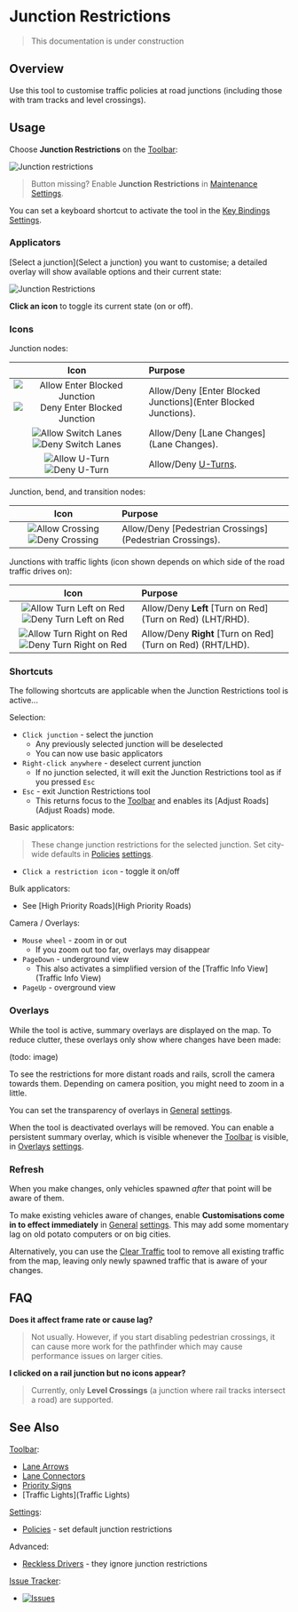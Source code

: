 # Junction Restrictions

> This documentation is under construction

## Overview

Use this tool to customise traffic policies at road junctions (including those with tram tracks and level crossings).

## Usage

Choose **Junction Restrictions** on the [Toolbar](Toolbar.md):

![Junction restrictions](https://imgur.com/KDDmUbj.png)
 
> Button missing? Enable **Junction Restrictions** in [Maintenance](Maintenance.md) [Settings](Settings.md).

You can set a keyboard shortcut to activate the tool in the [Key Bindings](Keybinds.md) [Settings](Settings.md).

### Applicators

[Select a junction](Select a junction) you want to customise; a detailed overlay will show available options and their current state:

![Junction Restrictions](https://user-images.githubusercontent.com/1386719/146278228-bfabe0aa-d588-4734-9e0f-1692e4b4a4ee.png)

**Click an icon** to toggle its current state (on or off).

### Icons

Junction nodes:

| Icon  | Purpose |
| :---: | :---    |
| ![Allow Enter Blocked Junction](https://imgur.com/0eVCJuH.png) ![Deny Enter Blocked Junction](https://imgur.com/duJO1QZ.png) | Allow/Deny [Enter Blocked Junctions](Enter Blocked Junctions). |
| ![Allow Switch Lanes](https://imgur.com/chCdtd7.png) ![Deny Switch Lanes](https://imgur.com/ogINO6r.png) | Allow/Deny [Lane Changes](Lane Changes). |
| ![Allow U-Turn](https://imgur.com/WrcpoKL.png) ![Deny U-Turn](https://imgur.com/Rfqca7L.png) | Allow/Deny [U-Turns](U-Turns). |

Junction, bend, and transition nodes:

| Icon  | Purpose |
| :---: | :---    |
| ![Allow Crossing](https://imgur.com/3pHHufv.png) ![Deny Crossing](https://imgur.com/907BIzf.png) | Allow/Deny [Pedestrian Crossings](Pedestrian Crossings). |

Junctions with traffic lights (icon shown depends on which side of the road traffic drives on):

| Icon  | Purpose |
| :---: | :---    |
| ![Allow Turn Left on Red](https://imgur.com/TkeYuJG.png) ![Deny Turn Left on Red](https://imgur.com/15IuDg3.png) | Allow/Deny **Left** [Turn on Red](Turn on Red) (LHT/RHD). |
| ![Allow Turn Right on Red](https://imgur.com/GYo4GqF.png) ![Deny Turn Right on Red](https://imgur.com/BxJDYLT.png) | Allow/Deny **Right** [Turn on Red](Turn on Red) (RHT/LHD). |

### Shortcuts

The following shortcuts are applicable when the Junction Restrictions tool is active...

Selection:

* `Click junction` - select the junction
    * Any previously selected junction will be deselected
    * You can now use basic applicators
* `Right-click anywhere` - deselect current junction
    * If no junction selected, it will exit the Junction Restrictions tool as if you pressed `Esc`
* `Esc` - exit Junction Restrictions tool
    * This returns focus to the [Toolbar](Toolbar.md) and enables its [Adjust Roads](Adjust Roads) mode.

Basic applicators:

> These change junction restrictions for the selected junction. Set city-wide defaults in [Policies](Policies.md) [settings](Settings.md).

* `Click a restriction icon` - toggle it on/off

Bulk applicators:

* See [High Priority Roads](High Priority Roads)

Camera / Overlays:

* `Mouse wheel` - zoom in or out
    * If you zoom out too far, overlays may disappear
* `PageDown` - underground view
    * This also activates a simplified version of the [Traffic Info View](Traffic Info View)
* `PageUp` - overground view

### Overlays

While the tool is active, summary overlays are displayed on the map. To reduce clutter, these overlays only show where changes have been made:

(todo: image)

To see the restrictions for more distant roads and rails, scroll the camera towards them. Depending on camera position, you might need to zoom in a little.

You can set the transparency of overlays in [General](General.md) [settings](Settings.md).

When the tool is deactivated overlays will be removed. You can enable a persistent summary overlay, which is visible whenever the [Toolbar](Toolbar.md) is visible, in [Overlays](Overlays.md) [settings](Settings.md).

### Refresh

When you make changes, only vehicles spawned _after_ that point will be aware of them.

To make existing vehicles aware of changes, enable **Customisations come in to effect immediately** in [General](General.md) [settings](Settings.md). This may add some momentary lag on old potato computers or on big cities.

Alternatively, you can use the [Clear Traffic](Clear-Traffic.md) tool to remove all existing traffic from the map, leaving only newly spawned traffic that is aware of your changes.

## FAQ

**Does it affect frame rate or cause lag?**
> Not usually. However, if you start disabling pedestrian crossings, it can cause more work for the pathfinder which may cause performance issues on larger cities.

**I clicked on a rail junction but no icons appear?**
> Currently, only **Level Crossings** (a junction where rail tracks intersect a road) are supported.

## See Also

[Toolbar](Toolbar.md):

* [Lane Arrows](Lane-Arrows.md)
* [Lane Connectors](Lane-Connectors.md)
* [Priority Signs](Priority-Signs.md)
* [Traffic Lights](Traffic Lights)

[Settings](Settings.md):

* [Policies](Policies.md) - set default junction restrictions

Advanced:

* [Reckless Drivers](Reckless-Drivers.md) - they ignore junction restrictions

[Issue Tracker](https://github.com/krzychu124/Cities-Skylines-Traffic-Manager-President-Edition/issues):

* <a href="https://github.com/CitiesSkylinesMods/TMPE/labels/JUNCTION RESTRICTIONS"><img alt="Issues" src="https://img.shields.io/github/issues/CitiesSkylinesMods/TMPE/JUNCTION RESTRICTIONS?label=JUNCTION RESTRICTIONS&logo=github" /></a>